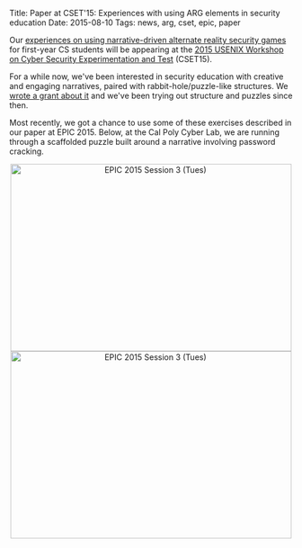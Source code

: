 Title: Paper at CSET'15: Experiences with using ARG elements in security education
Date: 2015-08-10
Tags: news, arg, cset, epic, paper

Our [experiences on using narrative-driven alternate reality security games](https://www.usenix.org/conference/cset15/workshop-program/presentation/flushman) for first-year CS students will be appearing at the [2015 USENIX Workshop on Cyber Security Experimentation and Test](https://www.usenix.org/conference/cset15/workshop-program) (CSET15).

For a while now, we've been interested in security education with creative and engaging narratives, paired with rabbit-hole/puzzle-like structures. We [wrote a grant about it](http://www.nsf.gov/awardsearch/showAward?AWD_ID=1419318) and we've been trying out structure and puzzles since then.

Most recently, we got a chance to use some of these exercises described in our paper at EPIC 2015. Below, at the Cal Poly Cyber Lab, we are running through a scaffolded puzzle built around a narrative involving password cracking.

<center>
<a data-flickr-embed="true"  href="https://www.flickr.com/photos/tabletopsecurity/21592625326/in/dateposted-public/" title="EPIC 2015 Session 3 (Tues)"><img src="https://farm6.staticflickr.com/5698/21592625326_6cbc0a37c4.jpg" width="500" height="333" alt="EPIC 2015 Session 3 (Tues)"></a><script async src="//embedr.flickr.com/assets/client-code.js" charset="utf-8"></script>
<a data-flickr-embed="true"  href="https://www.flickr.com/photos/tabletopsecurity/21431881219/in/dateposted-public/" title="EPIC 2015 Session 3 (Tues)"><img src="https://farm6.staticflickr.com/5689/21431881219_50efe9c600.jpg" width="500" height="333" alt="EPIC 2015 Session 3 (Tues)"></a><script async src="//embedr.flickr.com/assets/client-code.js" charset="utf-8"></script>
</center>

